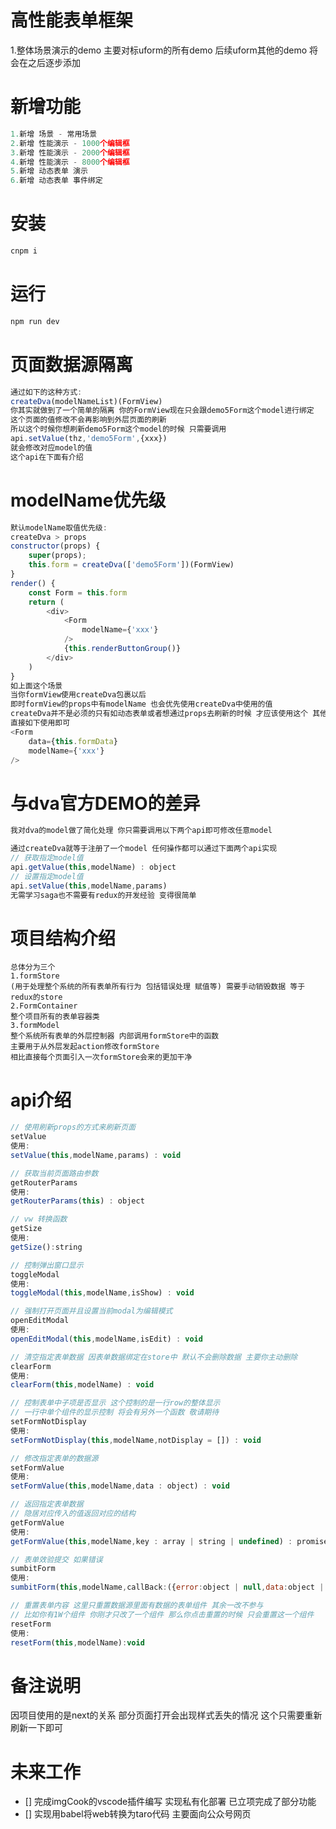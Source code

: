 # 高性能表单框架

1.整体场景演示的demo 主要对标uform的所有demo 后续uform其他的demo 将会在之后逐步添加

# 新增功能
```javascript
1.新增 场景 - 常用场景
2.新增 性能演示 - 1000个编辑框
3.新增 性能演示 - 2000个编辑框
4.新增 性能演示 - 8000个编辑框
5.新增 动态表单 演示
6.新增 动态表单 事件绑定
```

# 安装
```javascript
cnpm i 
```

# 运行
```javascript
npm run dev
```

# 页面数据源隔离
```javascript
通过如下的这种方式:
createDva(modelNameList)(FormView)
你其实就做到了一个简单的隔离 你的FormView现在只会跟demo5Form这个model进行绑定
这个页面的值修改不会再影响到外层页面的刷新
所以这个时候你想刷新demo5Form这个model的时候 只需要调用
api.setValue(thz,'demo5Form',{xxx})
就会修改对应model的值 
这个api在下面有介绍
```

# modelName优先级
```javascript
默认modelName取值优先级:
createDva > props
constructor(props) {
    super(props);
    this.form = createDva(['demo5Form'])(FormView)
}
render() {
    const Form = this.form
    return (
        <div>
            <Form
                modelName={'xxx'}
            />
            {this.renderButtonGroup()}
        </div>
    )
}
如上面这个场景
当你formView使用createDva包裹以后
即时formView的props中有modelName 也会优先使用createDva中使用的值
createDva并不是必须的只有如动态表单或者想通过props去刷新的时候 才应该使用这个 其他情况无需包裹
直接如下使用即可
<Form
    data={this.formData}
    modelName={'xxx'}
/>
```

# 与dva官方DEMO的差异
```javascript
我对dva的model做了简化处理 你只需要调用以下两个api即可修改任意model

通过createDva就等于注册了一个model 任何操作都可以通过下面两个api实现
// 获取指定model值
api.getValue(this,modelName) : object
// 设置指定model值
api.setValue(this,modelName,params)
无需学习saga也不需要有redux的开发经验 变得很简单

```

# 项目结构介绍
```
总体分为三个
1.formStore
(用于处理整个系统的所有表单所有行为 包括错误处理 赋值等) 需要手动销毁数据 等于redux的store
2.FormContainer 
整个项目所有的表单容器类
3.formModel
整个系统所有表单的外层控制器 内部调用formStore中的函数
主要用于从外层发起action修改formStore
相比直接每个页面引入一次formStore会来的更加干净
```

# api介绍

```javascript
// 使用刷新props的方式来刷新页面
setValue
使用:
setValue(this,modelName,params) : void
```
```javascript
// 获取当前页面路由参数
getRouterParams
使用:
getRouterParams(this) : object
```

```javascript
// vw 转换函数
getSize
使用:
getSize():string
```

```javascript
// 控制弹出窗口显示
toggleModal
使用:
toggleModal(this,modelName,isShow) : void
```

```javascript
// 强制打开页面并且设置当前modal为编辑模式
openEditModal
使用:
openEditModal(this,modelName,isEdit) : void
```

```javascript
// 清空指定表单数据 因表单数据绑定在store中 默认不会删除数据 主要你主动删除
clearForm
使用:
clearForm(this,modelName) : void
```

```javascript
// 控制表单中子项是否显示 这个控制的是一行row的整体显示 
// 一行中单个组件的显示控制 将会有另外一个函数 敬请期待
setFormNotDisplay
使用:
setFormNotDisplay(this,modelName,notDisplay = []) : void
```

```javascript
// 修改指定表单的数据源
setFormValue
使用:
setFormValue(this,modelName,data : object) : void
```
```javascript
// 返回指定表单数据
// 隐居对应传入的值返回对应的结构
getFormValue
使用:
getFormValue(this,modelName,key : array | string | undefined) : promise
```

```javascript
// 表单效验提交 如果错误
sumbitForm
使用:
sumbitForm(this,modelName,callBack:({error:object | null,data:object | null})) : void
```

```javascript
// 重置表单内容 这里只重置数据源里面有数据的表单组件 其余一改不参与
// 比如你有1W个组件 你刚才只改了一个组件 那么你点击重置的时候 只会重置这一个组件
resetForm
使用:
resetForm(this,modelName):void
```

# 备注说明
因项目使用的是next的关系 部分页面打开会出现样式丢失的情况 这个只需要重新刷新一下即可

# 未来工作
- [] 完成imgCook的vscode插件编写 实现私有化部署 已立项完成了部分功能
- [] 实现用babel将web转换为taro代码 主要面向公众号网页
